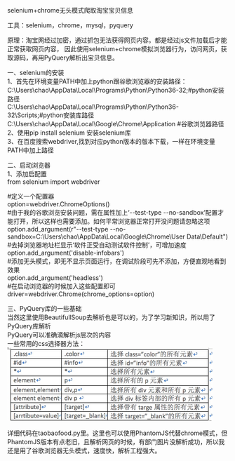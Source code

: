 selenium+chrome无头模式爬取淘宝宝贝信息   

工具：selenium，chrome，mysql，pyquery   

原理：淘宝网经过加密，通过抓包无法获得网页内容。都是经过js文件加载后才能正常获取网页内容，
因此使用selenium+chrome模拟浏览器行为，访问网页，获取源码，再用PyQuery解析出宝贝信息。

一、selenium的安装   
1、首先在环境变量PATH中加上python跟谷歌浏览器的安装路径：   
C:\Users\chao\AppData\Local\Programs\Python\Python36-32;#python安装路径   
C:\Users\chao\AppData\Local\Programs\Python\Python36-32\Scripts;#python安装库路径   
C:\Users\chao\AppData\Local\Google\Chrome\Application #谷歌浏览器路径   
2、使用pip install selenium 安装selenium库   
3、在百度搜索webdriver,找到对应python版本的版本下载，一样在环境变量PATH中加上路径   

二、启动浏览器   
1、添加启配置   
from selenium import webdriver   

#定义一个配置器   
option=webdriver.ChromeOptions()   
#由于我的谷歌浏览安装问题，需在属性加上‘--test-type --no-sandbox’配置才能打开，所以这样也需要添加。如何平常浏览器正常打开没问题请忽略这项   
option.add_argument(r"--test-type --no-sandbox=C:\Users\chao\AppData\Local\Google\Chrome\User Data\Default")   
#去掉浏览器地址栏显示‘软件正受自动测试软件控制’，可增加速度   
option.add_argument('disable-infobars')   
#添加无头模式，即无不显示页面运行，在调试阶段可先不添加，方便直观地看到效果   
option.add_argument('headless')   
#在启动浏览器的时候加入这些配置即可   
driver=webdriver.Chrome(chrome_options=option)   

三、PyQuery库的一些基础   
当然这里使用BeautifullSoup去解析也是可以的，为了学习新知识，所以用了PyQuery库解析   
PyQuery可以准确滴解析js层次的内容   
一些常用的css选择器方法：   
![image](https://github.com/Lenchok/taobaofood/blob/master/image/css选择器fangfa.png)   

详细代码在taobaofood.py里。这里也可以使用PhantomJS代替chrome模式，但PhantomJS版本有点老旧，且解析网页的时候，有部门图片没解析成功，所以我还是用了谷歌浏览器无头模式，速度快，解析工程强大。